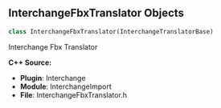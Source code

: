 ## InterchangeFbxTranslator Objects

```python
class InterchangeFbxTranslator(InterchangeTranslatorBase)
```

Interchange Fbx Translator

**C++ Source:**

- **Plugin**: Interchange
- **Module**: InterchangeImport
- **File**: InterchangeFbxTranslator.h

<a id="unreal.InterchangeGLTFTranslator"></a>